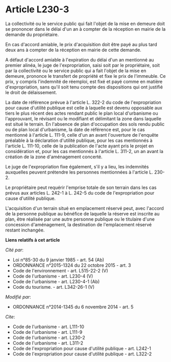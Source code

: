 # Article L230-3

La collectivité ou le service public qui fait l'objet de la mise en demeure doit se prononcer dans le délai d'un an à compter
de la réception en mairie de la demande du propriétaire. 

En cas d'accord amiable, le prix d'acquisition doit être payé au plus tard deux ans à compter de la réception en mairie de
cette demande. 

A défaut d'accord amiable à l'expiration du délai d'un an mentionné au premier alinéa, le juge de l'expropriation, saisi soit
par le propriétaire, soit par la collectivité ou le service public qui a fait l'objet de la mise en demeure, prononce le
transfert de propriété et fixe le prix de l'immeuble. Ce prix, y compris l'indemnité de réemploi, est fixé et payé comme en
matière d'expropriation, sans qu'il soit tenu compte des dispositions qui ont justifié le droit de délaissement. 

La date de référence prévue à l'article L. 322-2 du code de l'expropriation pour cause d'utilité publique est celle à
laquelle est devenu opposable aux tiers le plus récent des actes rendant public le plan local d'urbanisme ou l'approuvant, le
révisant ou le modifiant et délimitant la zone dans laquelle est situé le terrain. En l'absence de plan d'occupation des sols
rendu public ou de plan local d'urbanisme, la date de référence est, pour le cas mentionné à l'article L. 111-9, celle d'un
an avant l'ouverture de l'enquête préalable à la déclaration d'utilité publique, pour les cas mentionnés à l'article L.
111-10, celle de la publication de l'acte ayant pris le projet en considération et, pour les cas mentionnés à l'article L.
311-2, un an avant la création de la zone d'aménagement concerté. 

Le juge de l'expropriation fixe également, s'il y a lieu, les indemnités auxquelles peuvent prétendre les personnes
mentionnées à l'article L. 230-2. 

Le propriétaire peut requérir l'emprise totale de son terrain dans les cas prévus aux articles L. 242-1 à L. 242-5 du code de
l'expropriation pour cause d'utilité publique. 

L'acquisition d'un terrain situé en emplacement réservé peut, avec l'accord de la personne publique au bénéfice de laquelle
la réserve est inscrite au plan, être réalisée par une autre personne publique ou le titulaire d'une concession
d'aménagement, la destination de l'emplacement réservé restant inchangée.

**Liens relatifs à cet article**

_Cité par_:

  - Loi n°85-30 du 9 janvier 1985 - art. 54 (Ab)
  - ORDONNANCE n°2015-1324 du 22 octobre 2015 - art. 3
  - Code de l'environnement - art. L515-22-2 (V)
  - Code de l'urbanisme - art. L230-4 (V)
  - Code de l'urbanisme - art. L230-4-1 (Ab)
  - Code du tourisme. - art. L342-26-1 (V)

_Modifié par_:

  - ORDONNANCE n°2014-1345 du 6 novembre 2014 - art. 5

_Cite_:

  - Code de l'urbanisme - art. L111-10
  - Code de l'urbanisme - art. L111-9
  - Code de l'urbanisme - art. L230-2
  - Code de l'urbanisme - art. L311-2
  - Code de l'expropriation pour cause d'utilité publique - art. L242-1
  - Code de l'expropriation pour cause d'utilité publique - art. L322-2

